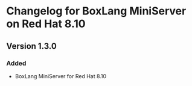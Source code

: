 # Changelog for BoxLang MiniServer on Red Hat 8.10

## Version 1.3.0
### Added
* BoxLang MiniServer for Red Hat 8.10
